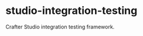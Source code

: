 studio-integration-testing
==========================

Crafter Studio integration testing framework.
